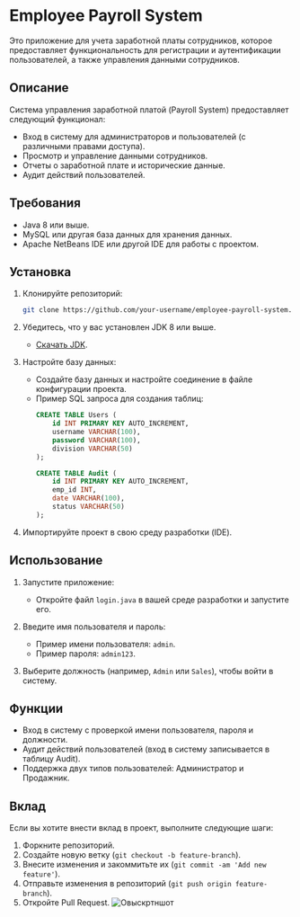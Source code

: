 # Employee Payroll System

Это приложение для учета заработной платы сотрудников, которое предоставляет функциональность для регистрации и аутентификации пользователей, а также управления данными сотрудников.

## Описание

Система управления заработной платой (Payroll System) предоставляет следующий функционал:
- Вход в систему для администраторов и пользователей (с различными правами доступа).
- Просмотр и управление данными сотрудников.
- Отчеты о заработной плате и исторические данные.
- Аудит действий пользователей.

## Требования

- Java 8 или выше.
- MySQL или другая база данных для хранения данных.
- Apache NetBeans IDE или другой IDE для работы с проектом.

## Установка

1. Клонируйте репозиторий:
    ```bash
    git clone https://github.com/your-username/employee-payroll-system.git
    ```

2. Убедитесь, что у вас установлен JDK 8 или выше.
   - [Скачать JDK](https://www.oracle.com/java/technologies/javase-jdk11-downloads.html).

3. Настройте базу данных:
   - Создайте базу данных и настройте соединение в файле конфигурации проекта.
   - Пример SQL запроса для создания таблиц:
     ```sql
     CREATE TABLE Users (
         id INT PRIMARY KEY AUTO_INCREMENT,
         username VARCHAR(100),
         password VARCHAR(100),
         division VARCHAR(50)
     );

     CREATE TABLE Audit (
         id INT PRIMARY KEY AUTO_INCREMENT,
         emp_id INT,
         date VARCHAR(100),
         status VARCHAR(50)
     );
     ```

4. Импортируйте проект в свою среду разработки (IDE).

## Использование

1. Запустите приложение:
   - Откройте файл `login.java` в вашей среде разработки и запустите его.

2. Введите имя пользователя и пароль:
   - Пример имени пользователя: `admin`.
   - Пример пароля: `admin123`.

3. Выберите должность (например, `Admin` или `Sales`), чтобы войти в систему.

## Функции

- Вход в систему с проверкой имени пользователя, пароля и должности.
- Аудит действий пользователей (вход в систему записывается в таблицу Audit).
- Поддержка двух типов пользователей: Администратор и Продажник.

## Вклад

Если вы хотите внести вклад в проект, выполните следующие шаги:

1. Форкните репозиторий.
2. Создайте новую ветку (`git checkout -b feature-branch`).
3. Внесите изменения и закоммитьте их (`git commit -am 'Add new feature'`).
4. Отправьте изменения в репозиторий (`git push origin feature-branch`).
5. Откройте Pull Request.
![Овыскртншот]([https://example.com/your-image.jpg](https://github.com/merk1024/Progect/blob/main/Screnhote/%D0%A1%D0%BD%D0%B8%D0%BC%D0%BE%D0%BA%20%D1%8D%D0%BA%D1%80%D0%B0%D0%BD%D0%B0%202024-11-30%20172101.png))
